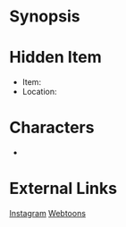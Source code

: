 # Synopsis


# Hidden Item
* Item: 
* Location: <spoiler></spoiler>

# Characters
* 

# External Links
[Instagram]()
[Webtoons]()